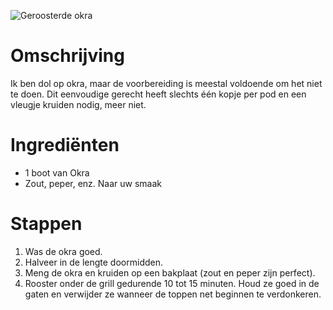 ![Geroosterde okra](https://chowdown.io/images/roasted-okra.jpg)

# Omschrijving

Ik ben dol op okra, maar de voorbereiding is meestal voldoende om het niet te doen. Dit eenvoudige gerecht heeft slechts één kopje per pod en een vleugje kruiden nodig, meer niet.

# Ingrediënten

* 1 boot van Okra
* Zout, peper, enz. Naar uw smaak

# Stappen

1. Was de okra goed.
2. Halveer in de lengte doormidden.
3. Meng de okra en kruiden op een bakplaat (zout en peper zijn perfect).
4. Rooster onder de grill gedurende 10 tot 15 minuten. Houd ze goed in de gaten en verwijder ze wanneer de toppen net beginnen te verdonkeren.
